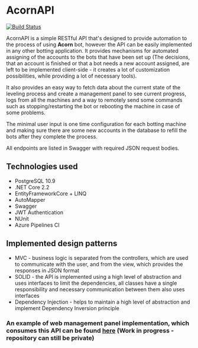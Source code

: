 # AcornAPI

[![Build Status](https://dev.azure.com/blazewskileszek/Acorn/_apis/build/status/dex1g.AcornAPI?branchName=master)](https://dev.azure.com/blazewskileszek/Acorn/_build/latest?definitionId=4&branchName=master)

AcornAPI is a simple RESTful API that's designed to provide automation to the process of using **Acorn** bot, however the API can be easily implemented in any other botting application. It provides mechanisms for automated assigning of the accounts to the bots that have been set up (The decisions, that an account is finished or that a bot needs a new account assigned, are left to be implemented client-side - it creates a lot of customization possibilities, while providing a lot of necessary tools).

It also provides an easy way to fetch data about the current state of the leveling process and create a management panel to see current progress, logs from all the machines and a way to remotely send some commands such as stopping/restarting the bot or rebooting the machine in case of some problems.

The minimal user input is one time configuration for each botting machine and making sure there are some new accounts in the database to refill the bots after they complete the process.

All endpoints are listed in Swagger with required JSON request bodies.

## Technologies used

- PostgreSQL 10.9
- .NET Core 2.2
- EntityFrameworkCore + LINQ
- AutoMapper
- Swagger
- JWT Authentication
- NUnit
- Azure Pipelines CI

## Implemented design patterns

- MVC - business logic is separated from the controllers, which are used to communicate with the user, and from the view, which provides the responses in JSON format
- SOLID - the API is implemented using a high level of abstraction and uses interfaces to limit the dependencies, all classes have a single responsibility and necessary communication between them also uses interfaces
- Dependency Injection - helps to maintain a high level of abstraction and implement Dependency Inversion principle

### An example of web management panel implementation, which consumes this API can be found [**here**](https://github.com/LeszekBlazewski/AcornFront) (Work in progress - repository can still be private)
